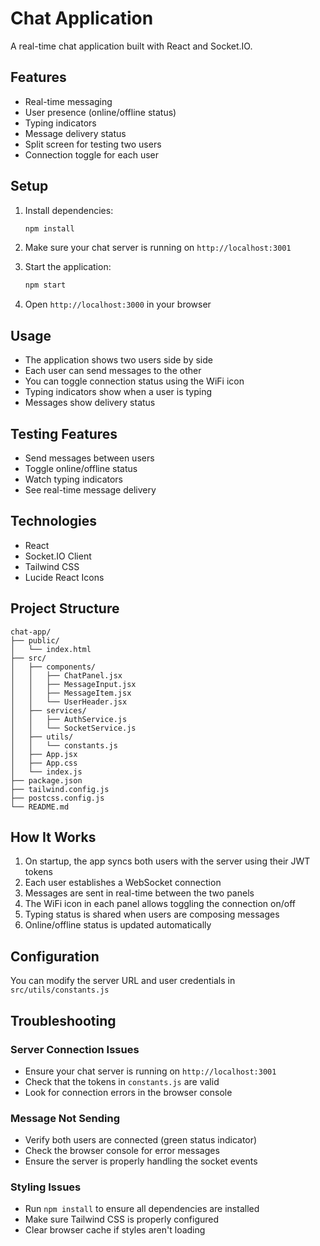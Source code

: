 # Chat Application

A real-time chat application built with React and Socket.IO.

## Features

- Real-time messaging
- User presence (online/offline status)
- Typing indicators
- Message delivery status
- Split screen for testing two users
- Connection toggle for each user

## Setup

1. Install dependencies:
   ```bash
   npm install
   ```

2. Make sure your chat server is running on `http://localhost:3001`

3. Start the application:
   ```bash
   npm start
   ```

4. Open `http://localhost:3000` in your browser

## Usage

- The application shows two users side by side
- Each user can send messages to the other
- You can toggle connection status using the WiFi icon
- Typing indicators show when a user is typing
- Messages show delivery status

## Testing Features

- Send messages between users
- Toggle online/offline status
- Watch typing indicators
- See real-time message delivery

## Technologies

- React
- Socket.IO Client
- Tailwind CSS
- Lucide React Icons

## Project Structure

```
chat-app/
├── public/
│   └── index.html
├── src/
│   ├── components/
│   │   ├── ChatPanel.jsx
│   │   ├── MessageInput.jsx
│   │   ├── MessageItem.jsx
│   │   └── UserHeader.jsx
│   ├── services/
│   │   ├── AuthService.js
│   │   └── SocketService.js
│   ├── utils/
│   │   └── constants.js
│   ├── App.jsx
│   ├── App.css
│   └── index.js
├── package.json
├── tailwind.config.js
├── postcss.config.js
└── README.md
```

## How It Works

1. On startup, the app syncs both users with the server using their JWT tokens
2. Each user establishes a WebSocket connection
3. Messages are sent in real-time between the two panels
4. The WiFi icon in each panel allows toggling the connection on/off
5. Typing status is shared when users are composing messages
6. Online/offline status is updated automatically

## Configuration

You can modify the server URL and user credentials in `src/utils/constants.js`

## Troubleshooting

### Server Connection Issues
- Ensure your chat server is running on `http://localhost:3001`
- Check that the tokens in `constants.js` are valid
- Look for connection errors in the browser console

### Message Not Sending
- Verify both users are connected (green status indicator)
- Check the browser console for error messages
- Ensure the server is properly handling the socket events

### Styling Issues
- Run `npm install` to ensure all dependencies are installed
- Make sure Tailwind CSS is properly configured
- Clear browser cache if styles aren't loading
